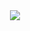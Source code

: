 <div align="center">
	<img src="https://pbs.twimg.com/profile_banners/91286740/1604998081/1500x500" />
</div>
